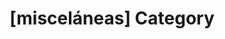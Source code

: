 ---
article_id: 0
description: List of articles under [misceláneas] category.
image: http://huntingbears.com.ve/static/img/site/mstile-310x310.png
layout: category
slug: miscelaneas
title: '[misceláneas] Category'
---